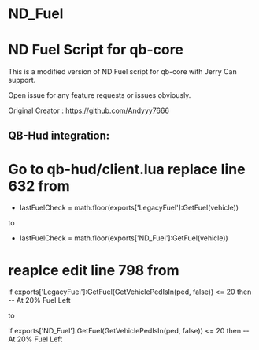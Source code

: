 # ND_Fuel
# ND Fuel Script for qb-core

This is a modified version of ND Fuel script for qb-core with Jerry Can support.

Open issue for any feature requests or issues obviously.

Original Creator : https://github.com/Andyyy7666


## QB-Hud integration: 

# Go to qb-hud/client.lua replace line 632 from

- lastFuelCheck = math.floor(exports['LegacyFuel']:GetFuel(vehicle)) 

to 

- lastFuelCheck = math.floor(exports['ND_Fuel']:GetFuel(vehicle))

# reaplce edit line 798 from

if exports['LegacyFuel']:GetFuel(GetVehiclePedIsIn(ped, false)) <= 20 then -- At 20% Fuel Left 

to 

if exports['ND_Fuel']:GetFuel(GetVehiclePedIsIn(ped, false)) <= 20 then -- At 20% Fuel Left
